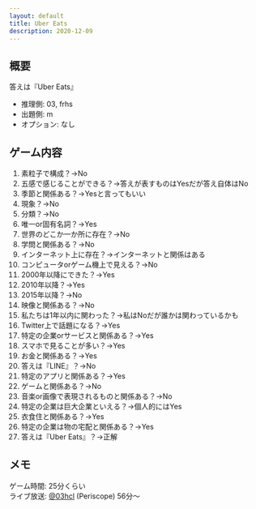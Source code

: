 ```yaml
---
layout: default
title: Uber Eats
description: 2020-12-09
---
```


## 概要

答えは『Uber Eats』

- 推理側: 03, frhs
- 出題側: m
- オプション: なし

## ゲーム内容

1. 素粒子で構成？→No
2. 五感で感じることができる？→答えが表すものはYesだが答え自体はNo
3. 季節と関係ある？→Yesと言ってもいい
4. 現象？→No
5. 分類？→No
6. 唯一or固有名詞？→Yes
7. 世界のどこか一か所に存在？→No
8. 学問と関係ある？→No
9. インターネット上に存在？→インターネットと関係はある
10. コンピュータorゲーム機上で見える？→No
11. 2000年以降にできた？→Yes
12. 2010年以降？→Yes
13. 2015年以降？→No
14. 映像と関係ある？→No
15. 私たちは1年以内に関わった？→私はNoだが誰かは関わっているかも
16. Twitter上で話題になる？→Yes
17. 特定の企業orサービスと関係ある？→Yes
18. スマホで見ることが多い？→Yes
19. お金と関係ある？→Yes
20. 答えは『LINE』？→No
21. 特定のアプリと関係ある？→Yes
22. ゲームと関係ある？→No
23. 音楽or画像で表現されるものと関係ある？→No
24. 特定の企業は巨大企業といえる？→個人的にはYes
25. 衣食住と関係ある？→Yes
26. 特定の企業は物の宅配と関係ある？→Yes
27. 答えは『Uber Eats』？→正解

## メモ

ゲーム時間: 25分くらい  
ライブ放送: [@03hcl](https://www.periscope.tv/03hcl/1jMKgpWrMekGL) (Periscope) 56分～
